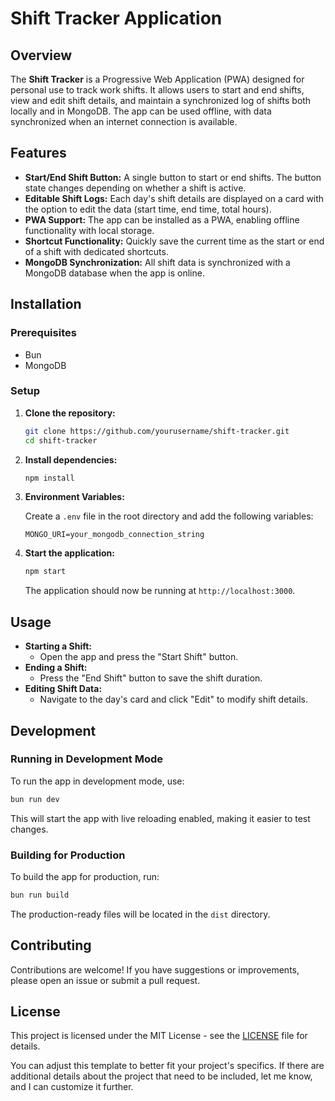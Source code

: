 # Shift Tracker Application

## Overview

The **Shift Tracker** is a Progressive Web Application (PWA) designed for personal use to track work shifts. It allows users to start and end shifts, view and edit shift details, and maintain a synchronized log of shifts both locally and in MongoDB. The app can be used offline, with data synchronized when an internet connection is available.

## Features

- **Start/End Shift Button:** A single button to start or end shifts. The button state changes depending on whether a shift is active.
- **Editable Shift Logs:** Each day's shift details are displayed on a card with the option to edit the data (start time, end time, total hours).
- **PWA Support:** The app can be installed as a PWA, enabling offline functionality with local storage.
- **Shortcut Functionality:** Quickly save the current time as the start or end of a shift with dedicated shortcuts.
- **MongoDB Synchronization:** All shift data is synchronized with a MongoDB database when the app is online.

## Installation

### Prerequisites

- Bun
- MongoDB

### Setup

1. **Clone the repository:**

   ```bash
   git clone https://github.com/yourusername/shift-tracker.git
   cd shift-tracker
   ```

2. **Install dependencies:**

   ```bash
   npm install
   ```

3. **Environment Variables:**

   Create a `.env` file in the root directory and add the following variables:

   ```plaintext
   MONGO_URI=your_mongodb_connection_string
   ```

4. **Start the application:**

   ```bash
   npm start
   ```

   The application should now be running at `http://localhost:3000`.

## Usage

- **Starting a Shift:**
  - Open the app and press the "Start Shift" button.
- **Ending a Shift:**
  - Press the "End Shift" button to save the shift duration.
- **Editing Shift Data:**
  - Navigate to the day's card and click "Edit" to modify shift details.

## Development

### Running in Development Mode

To run the app in development mode, use:

```bash
bun run dev
```

This will start the app with live reloading enabled, making it easier to test changes.

### Building for Production

To build the app for production, run:

```bash
bun run build
```

The production-ready files will be located in the `dist` directory.

## Contributing

Contributions are welcome! If you have suggestions or improvements, please open an issue or submit a pull request.

## License

This project is licensed under the MIT License - see the [LICENSE](LICENSE) file for details.

You can adjust this template to better fit your project's specifics. If there are additional details about the project that need to be included, let me know, and I can customize it further.
